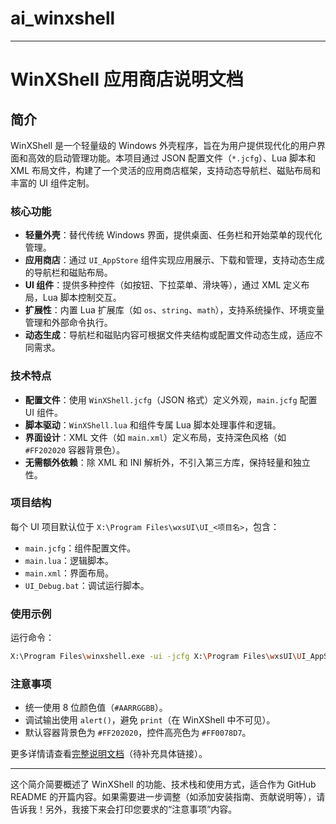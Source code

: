 # ai_winxshell

---

# WinXShell 应用商店说明文档

## 简介

WinXShell 是一个轻量级的 Windows 外壳程序，旨在为用户提供现代化的用户界面和高效的启动管理功能。本项目通过 JSON 配置文件（`*.jcfg`）、Lua 脚本和 XML 布局文件，构建了一个灵活的应用商店框架，支持动态导航栏、磁贴布局和丰富的 UI 组件定制。

### 核心功能
- **轻量外壳**：替代传统 Windows 界面，提供桌面、任务栏和开始菜单的现代化管理。
- **应用商店**：通过 `UI_AppStore` 组件实现应用展示、下载和管理，支持动态生成的导航栏和磁贴布局。
- **UI 组件**：提供多种控件（如按钮、下拉菜单、滑块等），通过 XML 定义布局，Lua 脚本控制交互。
- **扩展性**：内置 Lua 扩展库（如 `os`、`string`、`math`），支持系统操作、环境变量管理和外部命令执行。
- **动态生成**：导航栏和磁贴内容可根据文件夹结构或配置文件动态生成，适应不同需求。

### 技术特点
- **配置文件**：使用 `WinXShell.jcfg`（JSON 格式）定义外观，`main.jcfg` 配置 UI 组件。
- **脚本驱动**：`WinXShell.lua` 和组件专属 Lua 脚本处理事件和逻辑。
- **界面设计**：XML 文件（如 `main.xml`）定义布局，支持深色风格（如 `#FF202020` 容器背景色）。
- **无需额外依赖**：除 XML 和 INI 解析外，不引入第三方库，保持轻量和独立性。

### 项目结构
每个 UI 项目默认位于 `X:\Program Files\wxsUI\UI_<项目名>`，包含：
- `main.jcfg`：组件配置文件。
- `main.lua`：逻辑脚本。
- `main.xml`：界面布局。
- `UI_Debug.bat`：调试运行脚本。

### 使用示例
运行命令：
```bash
X:\Program Files\winxshell.exe -ui -jcfg X:\Program Files\wxsUI\UI_AppStore\main.jcfg
```

### 注意事项
- 统一使用 8 位颜色值（`#AARRGGBB`）。
- 调试输出使用 `alert()`，避免 `print`（在 WinXShell 中不可见）。
- 默认容器背景色为 `#FF202020`，控件高亮色为 `#FF0078D7`。

更多详情请查看[完整说明文档](#)（待补充具体链接）。

---

这个简介简要概述了 WinXShell 的功能、技术栈和使用方式，适合作为 GitHub README 的开篇内容。如果需要进一步调整（如添加安装指南、贡献说明等），请告诉我！另外，我接下来会打印您要求的“注意事项”内容。

